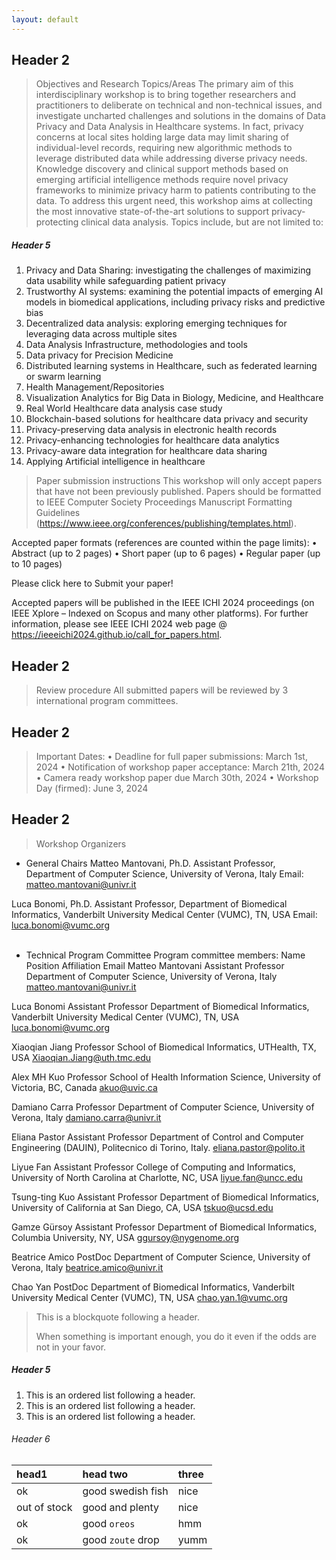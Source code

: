 ```yaml
---
layout: default
---
```


## Header 2
> Objectives and Research Topics/Areas
The primary aim of this interdisciplinary workshop is to bring together researchers and practitioners to deliberate on technical and non-technical issues, and investigate uncharted challenges and solutions in the domains of Data Privacy and Data Analysis in Healthcare systems. In fact, privacy concerns at local sites holding large data may limit sharing of individual-level records, requiring new algorithmic methods to leverage distributed data while addressing diverse privacy needs. Knowledge discovery and clinical support methods based on emerging artificial intelligence methods require novel privacy frameworks to minimize privacy harm to patients contributing to the data. To address this urgent need, this workshop aims at collecting the most innovative state-of-the-art solutions to support privacy-protecting clinical data analysis.
Topics include, but are not limited to: 
##### Header 5
1.	Privacy and Data Sharing: investigating the challenges of maximizing data usability while safeguarding patient privacy
2.	Trustworthy AI systems: examining the potential impacts of emerging AI models in biomedical applications, including privacy risks and predictive bias
3.	Decentralized data analysis: exploring emerging techniques for leveraging data across multiple sites
4.	Data Analysis Infrastructure, methodologies and tools 
5.	Data privacy for Precision Medicine
6.	Distributed learning systems in Healthcare, such as federated learning or swarm learning
7.	Health Management/Repositories
8.	Visualization Analytics for Big Data in Biology, Medicine, and Healthcare
9.	Real World Healthcare data analysis case study
10.	Blockchain-based solutions for healthcare data privacy and security
11.	Privacy-preserving data analysis in electronic health records
12.	Privacy-enhancing technologies for healthcare data analytics
13.	Privacy-aware data integration for healthcare data sharing
14.	Applying Artificial intelligence in healthcare

>Paper submission instructions
This workshop will only accept papers that have not been previously published. 
Papers should be formatted to IEEE Computer Society Proceedings Manuscript Formatting Guidelines (https://www.ieee.org/conferences/publishing/templates.html).

Accepted paper formats (references are counted within the page limits):
•	Abstract (up to 2 pages)
•	Short paper (up to 6 pages)
•	Regular paper (up to 10 pages)

Please click here to Submit your paper!

Accepted papers will be published in the IEEE ICHI 2024 proceedings (on IEEE Xplore – Indexed on Scopus and many other platforms). For further information, please see IEEE ICHI 2024 web page @
https://ieeeichi2024.github.io/call_for_papers.html.

## Header 2
>Review procedure 
All submitted papers will be reviewed by 3 international program committees.

## Header 2
>Important Dates:
•	Deadline for full paper submissions: March 1st, 2024
•	Notification of workshop paper acceptance: March 21th, 2024
•	Camera ready workshop paper due March 30th, 2024
•	Workshop Day (firmed): June 3, 2024

## Header 2
>Workshop Organizers
* General Chairs
Matteo Mantovani, Ph.D.
Assistant Professor, Department of Computer Science, University of Verona, Italy
Email:  matteo.mantovani@univr.it

Luca Bonomi, Ph.D.
Assistant Professor, Department of Biomedical Informatics, Vanderbilt University Medical Center (VUMC), TN, USA
Email: luca.bonomi@vumc.org  
 
* Technical Program Committee
Program committee members:
Name	Position	   Affiliation	Email
Matteo Mantovani	Assistant Professor	Department of Computer Science, University of Verona, Italy	matteo.mantovani@univr.it

Luca Bonomi	Assistant Professor	Department of Biomedical Informatics, Vanderbilt University Medical Center (VUMC), TN, USA	luca.bonomi@vumc.org

Xiaoqian Jiang	Professor	School of Biomedical Informatics, UTHealth, TX, USA	Xiaoqian.Jiang@uth.tmc.edu

Alex MH Kuo	Professor	School of Health Information Science, University of Victoria, BC, Canada	akuo@uvic.ca

Damiano Carra	Professor	Department of Computer Science, University of Verona, Italy 	damiano.carra@univr.it

Eliana Pastor	Assistant Professor	Department of Control and Computer Engineering (DAUIN), Politecnico di Torino, Italy.	eliana.pastor@polito.it

Liyue Fan	Assistant Professor	College of Computing and Informatics, University of North Carolina at Charlotte, NC, USA	liyue.fan@uncc.edu

Tsung-ting Kuo	Assistant Professor	Department of Biomedical Informatics, University of California at San Diego, CA, USA	tskuo@ucsd.edu

Gamze Gürsoy	Assistant Professor	Department of Biomedical Informatics, Columbia University, NY, USA	ggursoy@nygenome.org

Beatrice Amico	PostDoc	Department of Computer Science, University of Verona, Italy	beatrice.amico@univr.it

Chao Yan	PostDoc	Department of Biomedical Informatics, Vanderbilt University Medical Center (VUMC), TN, USA	chao.yan.1@vumc.org



> This is a blockquote following a header.
>
> When something is important enough, you do it even if the odds are not in your favor.


##### Header 5

1.  This is an ordered list following a header.
2.  This is an ordered list following a header.
3.  This is an ordered list following a header.

###### Header 6

| head1        | head two          | three |
|:-------------|:------------------|:------|
| ok           | good swedish fish | nice  |
| out of stock | good and plenty   | nice  |
| ok           | good `oreos`      | hmm   |
| ok           | good `zoute` drop | yumm  |